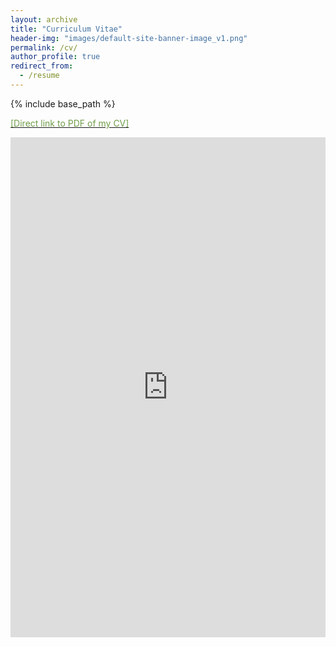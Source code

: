 ```yaml
---
layout: archive
title: "Curriculum Vitae"
header-img: "images/default-site-banner-image_v1.png"
permalink: /cv/
author_profile: true
redirect_from:
  - /resume
---
```


{% include base_path %}

[<font color="#709E4A">[Direct link to PDF of my CV]</font>](https://hratliff.com/files/CV_Hunter_Ratliff_public.pdf)

<iframe src="https://docs.google.com/viewer?embedded=true&url=raw.githubusercontent.com/Lindt8/Lindt8.github.io/refs/heads/master/files/CV_Hunter_Ratliff_public.pdf#pagemode=none&navpanes=0" style="width: 100%;height: 800px;border: none;"></iframe>

<!--
<iframe src="/files/CV_Hunter_Ratliff_public.pdf#pagemode=none&navpanes=0" style="width: 100%;height: 800px;border: none;"></iframe>
-->

<!-- [[Direct link to PDF of my older, more traditionally styled CV]](https://hratliff.com/files/CV_Hunter_Ratliff.pdf) -->

<!-- <embed src="http://lindt8.github.io/files/CV_Hunter_Ratliff.pdf#toolbar=0&navpanes=0" width="650" height="1800" type='application/pdf'>

https://github.com/mozilla/pdf.js/wiki/Viewer-options

-->
